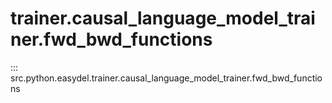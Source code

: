 # trainer.causal_language_model_trainer.fwd_bwd_functions
::: src.python.easydel.trainer.causal_language_model_trainer.fwd_bwd_functions